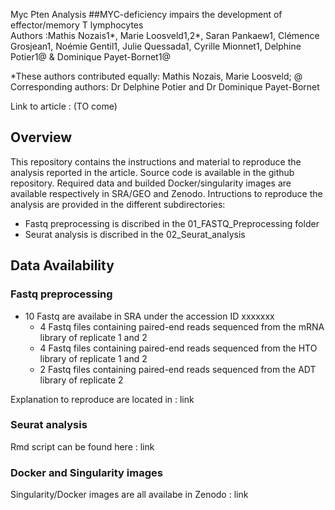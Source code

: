 Myc Pten Analysis
##MYC-deficiency impairs the development of effector/memory T lymphocytes<br/>
Authors :Mathis Nozais1*, Marie Loosveld1,2*, Saran Pankaew1, Clémence Grosjean1, Noémie Gentil1, Julie Quessada1, Cyrille Mionnet1, Delphine Potier1@ & Dominique Payet-Bornet1@

*These authors contributed equally: Mathis Nozais, Marie Loosveld; @ Corresponding authors: Dr Delphine Potier and Dr Dominique Payet-Bornet

Link to article : (TO come)
## Overview
This repository contains the instructions and material to reproduce the analysis reported in the article. Source code is available in the github repository. Required data and builded Docker/singularity images are available respectively in SRA/GEO and Zenodo. Intructions to reproduce the analysis are provided in the different subdirectories:

- Fastq preprocessing is discribed in the 01_FASTQ_Preprocessing folder
- Seurat analysis is discribed in the 02_Seurat_analysis

## Data Availability
### Fastq preprocessing
- 10 Fastq are availabe in SRA under the accession ID xxxxxxx
  - 4 Fastq files containing paired-end reads sequenced from the mRNA library of replicate 1 and 2
  - 4 Fastq files containing paired-end reads sequenced from the HTO library of replicate 1 and 2
  - 2 Fastq files containing paired-end reads sequenced from the ADT library of replicate 2

Explanation to reproduce are located in : link
### Seurat analysis
Rmd script can be found here : link


### Docker and Singularity images
Singularity/Docker images are all availabe in Zenodo : link

